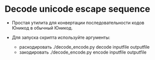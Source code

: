 # Decode unicode escape sequence

* Простая утилита для конвертации последовательности кодов Юникод в обычный Юникод.

* Для запуска скрипта используйте аргументы: 
    * раскодировать ./decode_encode.py decode inputfile outputfile
    * закодировать ./decode_encode.py encode inputfile outputfile
